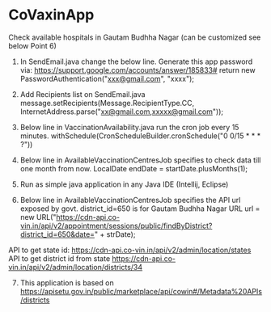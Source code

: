 # CoVaxinApp
Check available hospitals in Gautam Budhha Nagar (can be customized see below Point 6)

1. In SendEmail.java change the below line. Generate this app password via: https://support.google.com/accounts/answer/185833#
return new PasswordAuthentication("xxx@gmail.com", "xxxx");

2. Add Recipients list on SendEmail.java
message.setRecipients(Message.RecipientType.CC, InternetAddress.parse("xx@gmail.com,xxxxx@gmail.com"));

3. Below line in VaccinationAvailability.java run the cron job every 15 minutes.
withSchedule(CronScheduleBuilder.cronSchedule("0 0/15 * * * ?"))

4. Below line in AvailableVaccinationCentresJob specifies to check data till one month from now. 
LocalDate endDate = startDate.plusMonths(1);

5. Run as simple java application in any Java IDE (Intellij, Eclipse)

6. Below line in AvailableVaccinationCentresJob specifies the API url exposed by govt. district_id=650 is for Gautam Budhha Nagar
URL url = new URL("https://cdn-api.co-vin.in/api/v2/appointment/sessions/public/findByDistrict?district_id=650&date=" + strDate);

API to get state id:
https://cdn-api.co-vin.in/api/v2/admin/location/states
API to get district id from state
https://cdn-api.co-vin.in/api/v2/admin/location/districts/34

7. This application is based on 
https://apisetu.gov.in/public/marketplace/api/cowin#/Metadata%20APIs/districts
